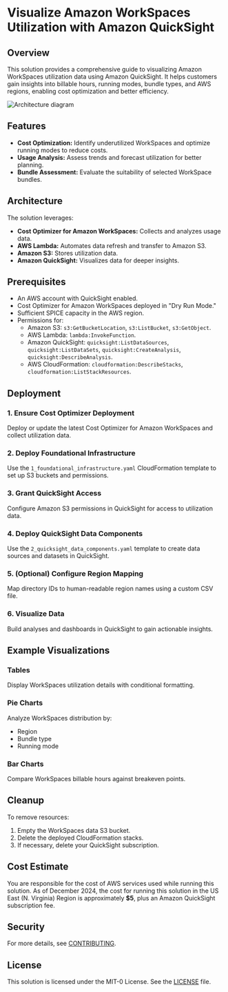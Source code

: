 # Visualize Amazon WorkSpaces Utilization with Amazon QuickSight

## Overview

This solution provides a comprehensive guide to visualizing Amazon WorkSpaces utilization data using Amazon QuickSight. It helps customers gain insights into billable hours, running modes, bundle types, and AWS regions, enabling cost optimization and better efficiency.

![Architecture diagram](/images/Figure1e.png "Architecture")

## Features

- **Cost Optimization:** Identify underutilized WorkSpaces and optimize running modes to reduce costs.
- **Usage Analysis:** Assess trends and forecast utilization for better planning.
- **Bundle Assessment:** Evaluate the suitability of selected WorkSpace bundles.

## Architecture

The solution leverages:

- **Cost Optimizer for Amazon WorkSpaces:** Collects and analyzes usage data.
- **AWS Lambda:** Automates data refresh and transfer to Amazon S3.
- **Amazon S3:** Stores utilization data.
- **Amazon QuickSight:** Visualizes data for deeper insights.

## Prerequisites

- An AWS account with QuickSight enabled.
- Cost Optimizer for Amazon WorkSpaces deployed in "Dry Run Mode."
- Sufficient SPICE capacity in the AWS region.
- Permissions for:
  - Amazon S3: `s3:GetBucketLocation`, `s3:ListBucket`, `s3:GetObject`.
  - AWS Lambda: `lambda:InvokeFunction`.
  - Amazon QuickSight: `quicksight:ListDataSources`, `quicksight:ListDataSets`, `quicksight:CreateAnalysis`, `quicksight:DescribeAnalysis`.
  - AWS CloudFormation: `cloudformation:DescribeStacks`, `cloudformation:ListStackResources`.

## Deployment

### 1. Ensure Cost Optimizer Deployment
Deploy or update the latest Cost Optimizer for Amazon WorkSpaces and collect utilization data.

### 2. Deploy Foundational Infrastructure
Use the `1_foundational_infrastructure.yaml` CloudFormation template to set up S3 buckets and permissions.

### 3. Grant QuickSight Access
Configure Amazon S3 permissions in QuickSight for access to utilization data.

### 4. Deploy QuickSight Data Components
Use the `2_quicksight_data_components.yaml` template to create data sources and datasets in QuickSight.

### 5. (Optional) Configure Region Mapping
Map directory IDs to human-readable region names using a custom CSV file.

### 6. Visualize Data
Build analyses and dashboards in QuickSight to gain actionable insights.

## Example Visualizations

### Tables
Display WorkSpaces utilization details with conditional formatting.

### Pie Charts
Analyze WorkSpaces distribution by:
- Region
- Bundle type
- Running mode

### Bar Charts
Compare WorkSpaces billable hours against breakeven points.

## Cleanup

To remove resources:
1. Empty the WorkSpaces data S3 bucket.
2. Delete the deployed CloudFormation stacks.
3. If necessary, delete your QuickSight subscription.

## Cost Estimate

You are responsible for the cost of AWS services used while running this solution. As of December 2024, the cost for running this solution in the US East (N. Virginia) Region is approximately **$5**, plus an Amazon QuickSight subscription fee.

## Security

For more details, see [CONTRIBUTING](./CONTRIBUTING.md).

## License

This solution is licensed under the MIT-0 License. See the [LICENSE](./LICENSE) file.
